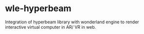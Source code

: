 # wle-hyperbeam
Integration of hyperbeam library with wonderland engine to render interactive virtual computer in AR/ VR in web.
